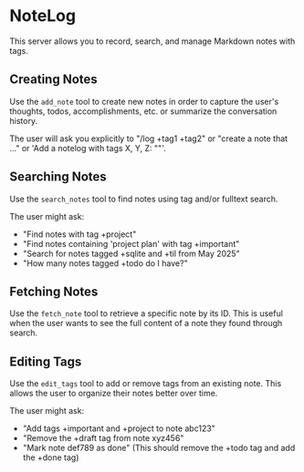 # NoteLog

This server allows you to record, search, and manage Markdown notes with tags.

## Creating Notes

Use the `add_note` tool to create new notes in order to capture the user's thoughts, todos, accomplishments, etc. or summarize the conversation history.

The user will ask you explicitly to "/log <note content> +tag1 +tag2" or "create a note that ..." or 'Add a notelog with tags X, Y, Z: "<note content>"'.

## Searching Notes

Use the `search_notes` tool to find notes using tag and/or fulltext search.

The user might ask:

- "Find notes with tag +project"
- "Find notes containing 'project plan' with tag +important"
- "Search for notes tagged +sqlite and +til from May 2025"
- "How many notes tagged +todo do I have?"

## Fetching Notes

Use the `fetch_note` tool to retrieve a specific note by its ID. This is useful when the user wants to see the full content of a note they found through search.

## Editing Tags

Use the `edit_tags` tool to add or remove tags from an existing note. This allows the user to organize their notes better over time.

The user might ask:

- "Add tags +important and +project to note abc123"
- "Remove the +draft tag from note xyz456"
- "Mark note def789 as done" (This should remove the +todo tag and add the +done tag)
